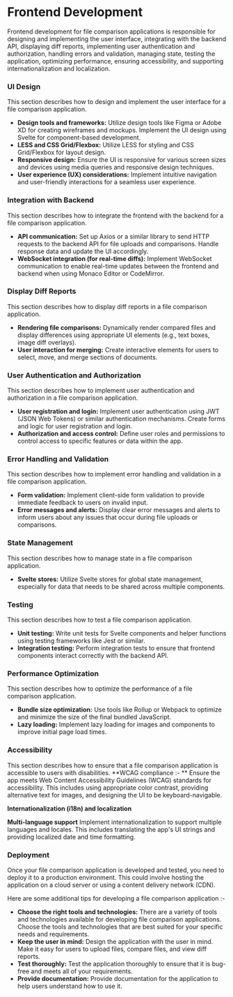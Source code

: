 # **Frontend Development**
Frontend development for file comparison applications is responsible for designing and implementing the user interface, integrating with the backend API, displaying diff reports, implementing user authentication and authorization, handling errors and validation, managing state, testing the application, optimizing performance, ensuring accessibility, and supporting internationalization and localization.

### **UI Design**
This section describes how to design and implement the user interface for a file comparison application.
* **Design tools and frameworks:** Utilize design tools like Figma or Adobe XD for creating wireframes and mockups. Implement the UI design using Svelte for component-based development.
* **LESS and CSS Grid/Flexbox:** Utilize LESS for styling and CSS Grid/Flexbox for layout design.
* **Responsive design:** Ensure the UI is responsive for various screen sizes and devices using media queries and responsive design techniques.
* **User experience (UX) considerations:** Implement intuitive navigation and user-friendly interactions for a seamless user experience.
### **Integration with Backend**
This section describes how to integrate the frontend with the backend for a file comparison application.
* **API communication:** Set up Axios or a similar library to send HTTP requests to the backend API for file uploads and comparisons. Handle response data and update the UI accordingly.
* **WebSocket integration (for real-time diffs):** Implement WebSocket communication to enable real-time updates between the frontend and backend when using Monaco Editor or CodeMirror.
### **Display Diff Reports**
This section describes how to display diff reports in a file comparison application.
* **Rendering file comparisons:** Dynamically render compared files and display differences using appropriate UI elements (e.g., text boxes, image diff overlays).
* **User interaction for merging:** Create interactive elements for users to select, move, and merge sections of documents.
### **User Authentication and Authorization**
This section describes how to implement user authentication and authorization in a file comparison application.
* **User registration and login:** Implement user authentication using JWT (JSON Web Tokens) or similar authentication mechanisms. Create forms and logic for user registration and login.
* **Authorization and access control:** Define user roles and permissions to control access to specific features or data within the app.
### **Error Handling and Validation**
This section describes how to implement error handling and validation in a file comparison application.
* **Form validation:** Implement client-side form validation to provide immediate feedback to users on invalid input.
* **Error messages and alerts:** Display clear error messages and alerts to inform users about any issues that occur during file uploads or comparisons.
### **State Management**
This section describes how to manage state in a file comparison application.
* **Svelte stores:** Utilize Svelte stores for global state management, especially for data that needs to be shared across multiple components.
### **Testing**
This section describes how to test a file comparison application.
* **Unit testing:** Write unit tests for Svelte components and helper functions using testing frameworks like Jest or similar.
* **Integration testing:** Perform integration tests to ensure that frontend components interact correctly with the backend API.
### **Performance Optimization**
This section describes how to optimize the performance of a file comparison application.
* **Bundle size optimization:** Use tools like Rollup or Webpack to optimize and minimize the size of the final bundled JavaScript.
* **Lazy loading:** Implement lazy loading for images and components to improve initial page load times.
### **Accessibility**
This section describes how to ensure that a file comparison application is accessible to users with disabilities.
**WCAG compliance :- **
Ensure the app meets Web Content Accessibility Guidelines (WCAG) standards for accessibility. This includes using appropriate color contrast, providing alternative text for images, and designing the UI to be keyboard-navigable.

**Internationalization (i18n) and localization**

**Multi-language support**
Implement internationalization to support multiple languages and locales. This includes translating the app's UI strings and providing localized date and time formatting.
### **Deployment**
Once your file comparison application is developed and tested, you need to deploy it to a production environment. This could involve hosting the application on a cloud server or using a content delivery network (CDN).

Here are some additional tips for developing a file comparison application :-
* **Choose the right tools and technologies:** There are a variety of tools and technologies available for developing file comparison applications. Choose the tools and technologies that are best suited for your specific needs and requirements.
* **Keep the user in mind:** Design the application with the user in mind. Make it easy for users to upload files, compare files, and view diff reports.
* **Test thoroughly:** Test the application thoroughly to ensure that it is bug-free and meets all of your requirements.
* **Provide documentation:** Provide documentation for the application to help users understand how to use it.


